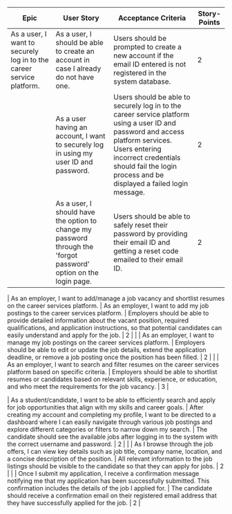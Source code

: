 | Epic                                                         | User Story                                                              | Acceptance Criteria                                                                                      | Story-Points |
|--------------------------------------------------------------|-------------------------------------------------------------------------|---------------------------------------------------------------------------------------------------------|--------------|
| As a user, I want to securely log in to the career service platform. | As a user, I should be able to create an account in case I already do not have one. | Users should be prompted to create a new account if the email ID entered is not registered in the system database. | 2 |
|                                                               | As a user having an account, I want to securely log in using my user ID and password. | Users should be able to securely log in to the career service platform using a user ID and password and access platform services. Users entering incorrect credentials should fail the login process and be displayed a failed login message. | 2 |
|                                                               | As a user, I should have the option to change my password through the 'forgot password' option on the login page. | Users should be able to safely reset their password by providing their email ID and getting a reset code emailed to their email ID. | 2 |                                                                                                

| As an employer, I want to add/manage a job vacancy and shortlist resumes on the career services platform. | As an employer, I want to add my job postings to the career services platform. | Employers should be able to provide detailed information about the vacant position, required qualifications, and application instructions, so that potential candidates can easily understand and apply for the job. | 2 |
|                                                               | As an employer, I want to manage my job postings on the career services platform. | Employers should be able to edit or update the job details, extend the application deadline, or remove a job posting once the position has been filled. | 2 |
|                                                               | As an employer, I want to search and filter resumes on the career services platform based on specific criteria. | Employers should be able to shortlist resumes or candidates based on relevant skills, experience, or education, and who meet the requirements for the job vacancy. | 3 |

| As a student/candidate, I want to be able to efficiently search and apply for job opportunities that align with my skills and career goals. | After creating my account and completing my profile, I want to be directed to a dashboard where I can easily navigate through various job postings and explore different categories or filters to narrow down my search. | The candidate should see the available jobs after logging in to the system with the correct username and password. | 2 |
| | As I browse through the job offers, I can view key details such as job title, company name, location, and a concise description of the position. | All relevant information to the job listings should be visible to the candidate so that they can apply for jobs. | 2 |
| | Once I submit my application, I receive a confirmation message notifying me that my application has been successfully submitted. This confirmation includes the details of the job I applied for. | The candidate should receive a confirmation email on their registered email address that they have successfully applied for the job. | 2 |